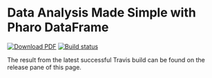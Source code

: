 # Data Analysis Made Simple with Pharo DataFrame

[![Download PDF](https://img.shields.io/badge/Download-PDF-9cf.svg)](https://github.com/SquareBracketAssociates/Booklet-DataFrame/releases/download/continuous/DataFrame-wip.pdf)
[![Build status][badge]][travis]

[travis]: https://travis-ci.org/SquareBracketAssociates/Booklet-DataFrame
[badge]: https://travis-ci.org/SquareBracketAssociates/Booklet-DataFrame.svg?branch=master

The result from the latest successful Travis build can be found on the release pane of this page.

